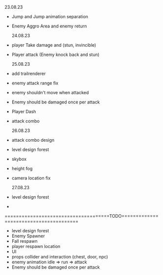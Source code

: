 23.08.23

- Jump and Jump animation separation
- Enemy Aggro Area and enemy return

  24.08.23

- player Take damage and (stun, invincible)
- Player attack (Enemy knock back and stun)

  25.08.23

- add trailrenderer
- enemy attack range fix
- enemy shouldn't move when attacked
- Enemy should be damaged once per attack
- Player Dash
- attack combo

  26.08.23

- attack combo design
- level design forest
- skybox
- height fog
- camera location fix

  27.08.23

- level design forest
-

=====================================TODO=======================================

- level design forest
- Enemy Spawner
- Fall respawn
- player respawn location
- UI
- props collider and interaction (chest, door, npc)
- enemy animation idle => run => attack
- Enemy should be damaged once per attack

